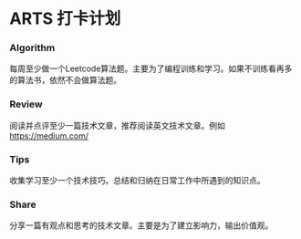 # ARTS 打卡计划

### Algorithm

每周至少做一个Leetcode算法题。主要为了编程训练和学习。如果不训练看再多的算法书，依然不会做算法题。

### Review

阅读并点评至少一篇技术文章，推荐阅读英文技术文章。例如 https://medium.com/

### Tips

收集学习至少一个技术技巧。总结和归纳在日常工作中所遇到的知识点。

### Share

分享一篇有观点和思考的技术文章。主要是为了建立影响力，输出价值观。

